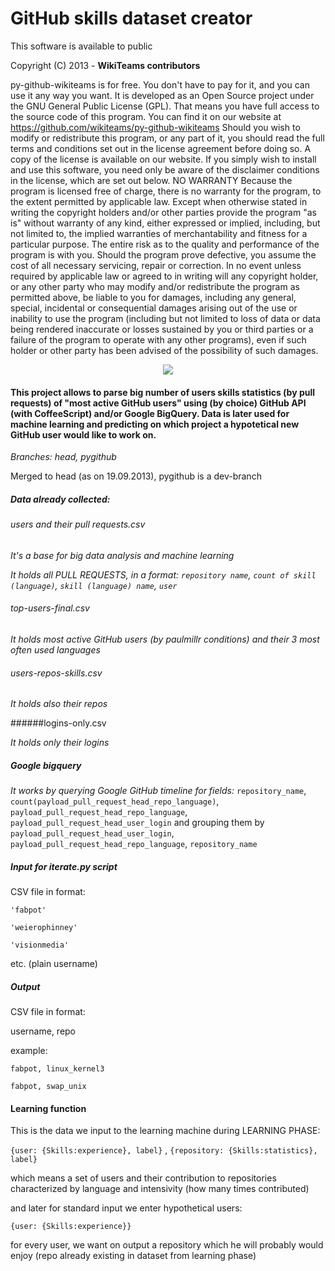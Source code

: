GitHub skills dataset creator
===================

This software is available to public

Copyright (C) 2013 - **WikiTeams contributors**

py-github-wikiteams is for free. You don't have to pay for it, and you can use it any way you want. It is developed as an Open Source project under the GNU General Public License (GPL). That means you have full access to the source code of this program. You can find it on our website at https://github.com/wikiteams/py-github-wikiteams Should you wish to modify or redistribute this program, or any part of it, you should read the full terms and conditions set out in the license agreement before doing so. A copy of the license is available on our website. If you simply wish to install and use this software, you need only be aware of the disclaimer conditions in the license, which are set out below. NO WARRANTY Because the program is licensed free of charge, there is no warranty for the program, to the extent permitted by applicable law. Except when otherwise stated in writing the copyright holders and/or other parties provide the program "as is" without warranty of any kind, either expressed or implied, including, but not limited to, the implied warranties of merchantability and fitness for a particular purpose. The entire risk as to the quality and performance of the program is with you. Should the program prove defective, you assume the cost of all necessary servicing, repair or correction. In no event unless required by applicable law or agreed to in writing will any copyright holder, or any other party who may modify and/or redistribute the program as permitted above, be liable to you for damages, including any general, special, incidental or consequential damages arising out of the use or inability to use the program (including but not limited to loss of data or data being rendered inaccurate or losses sustained by you or third parties or a failure of the program to operate with any other programs), even if such holder or other party has been advised of the possibility of such damages.

<p align="center"><img src="http://liveexpert.pl/github-mascote-skills.png" /></p>

#### This project allows to parse big number of users skills statistics (by pull requests) of "most active GitHub users" using (by choice) GitHub API (with CoffeeScript) and/or Google BigQuery. Data is later used for machine learning and predicting on which project a hypotetical new GitHub user would like to work on.

*Branches: head, pygithub*

Merged to head (as on 19.09.2013), pygithub is a dev-branch

##### Data already collected:

###### users and their pull requests.csv

*It's a base for big data analysis and machine learning*

*It holds all PULL REQUESTS, in a format: `repository name`, `count of skill (language)`, `skill (language) name`, `user`*

###### top-users-final.csv

*It holds most active GitHub users (by paulmillr conditions) and their 3 most often used languages*

###### users-repos-skills.csv

*It holds also their repos*

######logins-only.csv

*It holds only their logins*

##### Google bigquery

*It works by querying Google GitHub timeline for fields:* `repository_name`, `count(payload_pull_request_head_repo_language)`, `payload_pull_request_head_repo_language`, `payload_pull_request_head_user_login`
and grouping them by `payload_pull_request_head_user_login`, `payload_pull_request_head_repo_language`, `repository_name`

##### Input for iterate.py script

CSV file in format:

`'fabpot'`

`'weierophinney'`

`'visionmedia'`

etc. (plain username)

##### Output

CSV file in format:

username, repo

example:

`fabpot, linux_kernel3`

`fabpot, swap_unix`

#### Learning function

This is the data we input to the learning machine during LEARNING PHASE:

`{user: {Skills:experience}, label}` , `{repository: {Skills:statistics}, label}`

which means a set of users and their contribution to repositories characterized by language and intensivity (how many times contributed)

and later for standard input we enter hypothetical users:

`{user: {Skills:experience}}`

for every user, we want on output a repository which he will probably would enjoy (repo already existing in dataset from learning phase)
